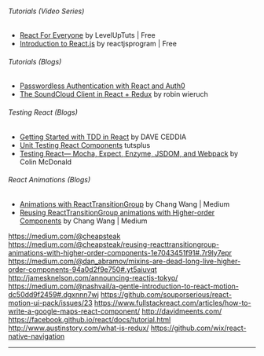 
###### Tutorials (Video Series)
* [React For Everyone](https://www.youtube.com/playlist?list=PLLnpHn493BHFfs3Uj5tvx17mXk4B4ws4p) by LevelUpTuts | Free
* [Introduction to React.js](http://reactjsprogram.teachable.com/courses/reactjsfundamentals) by reactjsprogram | Free



###### Tutorials (Blogs)
* [Passwordless Authentication with React and Auth0](https://medium.com/javascript-scene/passwordless-authentication-with-react-and-auth0-c4cb003c7cde#.ybzgwr4ap)
* [The SoundCloud Client in React + Redux](http://www.robinwieruch.de/the-soundcloud-client-in-react-redux/) by robin wieruch


###### Testing React (Blogs)
* [Getting Started with TDD in React](https://daveceddia.com/getting-started-with-tdd-in-react/) by DAVE CEDDIA
* [Unit Testing React Components](http://code.tutsplus.com/courses/unit-testing-react-components) tutsplus
* [Testing React— Mocha, Expect, Enzyme, JSDOM, and Webpack](https://medium.com/@colinlmcdonald/testing-react-example-mocha-expect-enzyme-jsdom-and-webpack-e3eef674f476#.yrvly6nq2) by Colin McDonald

###### React Animations (Blogs)
* [Animations with ReactTransitionGroup](https://medium.com/@cheapsteak/animations-with-reacttransitiongroup-4972ad7da286#.bi7ygyu3j) by Chang Wang | Medium
* [Reusing ReactTransitionGroup animations with Higher-order Components](https://medium.com/@cheapsteak/reusing-reacttransitiongroup-animations-with-higher-order-components-1e7043451f91#.9nevkw2cj) by Chang Wang | Medium


https://medium.com/@cheapsteak
https://medium.com/@cheapsteak/reusing-reacttransitiongroup-animations-with-higher-order-components-1e7043451f91#.7r9ly7epr
https://medium.com/@dan_abramov/mixins-are-dead-long-live-higher-order-components-94a0d2f9e750#.yt5aiuvqt
http://jamesknelson.com/announcing-reactjs-tokyo/
https://medium.com/@nashvail/a-gentle-introduction-to-react-motion-dc50dd9f2459#.dgxnnn7wj
https://github.com/souporserious/react-motion-ui-pack/issues/23
https://www.fullstackreact.com/articles/how-to-write-a-google-maps-react-component/
http://davidmeents.com/
https://facebook.github.io/react/docs/tutorial.html
http://www.austinstory.com/what-is-redux/
https://github.com/wix/react-native-navigation
___
